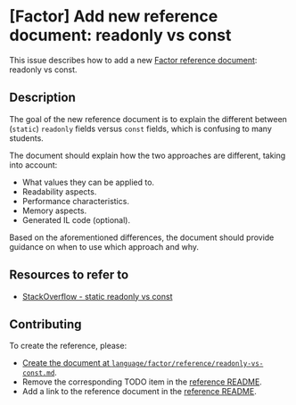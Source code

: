 # [Factor] Add new reference document: readonly vs const

This issue describes how to add a new [Factor reference document][reference]: readonly vs const.

## Description

The goal of the new reference document is to explain the different between (`static`) `readonly` fields versus `const` fields, which is confusing to many students.

The document should explain how the two approaches are different, taking into account:

- What values they can be applied to.
- Readability aspects.
- Performance characteristics.
- Memory aspects.
- Generated IL code (optional).

Based on the aforementioned differences, the document should provide guidance on when to use which approach and why.

## Resources to refer to

- [StackOverflow - static readonly vs const][stackoverflow.com]

## Contributing

To create the reference, please:

- [Create the document at `language/factor/reference/readonly-vs-const.md`][new-document].
- Remove the corresponding TODO item in the [reference README][reference].
- Add a link to the reference document in the [reference README][reference].

[stackoverflow.com]: https://stackoverflow.com/questions/755685/static-readonly-vs-const#755693
[reference]: https://github.com/exercism/v3/blob/master/languages/factor/reference/README.md#reference-docs
[new-document]: https://github.com/exercism/v3/new/master?filename=languages/factor/reference/readonly-vs-const.md
